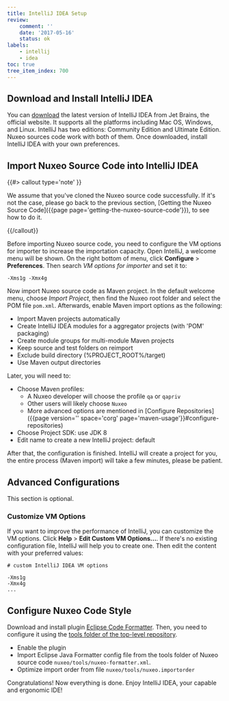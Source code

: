 ```yaml
---
title: IntelliJ IDEA Setup
review:
    comment: ''
    date: '2017-05-16'
    status: ok
labels:
    - intellij
    - idea
toc: true
tree_item_index: 700
---
```


## Download and Install IntelliJ IDEA

You can [download](https://www.jetbrains.com/idea/download/) the latest version of IntelliJ IDEA from Jet
Brains, the official website. It supports all the platforms including Mac OS,
Windows, and Linux. IntelliJ has two editions: Community Edition and Ultimate
Edition. Nuxeo sources code work with both of them. Once downloaded, install
IntelliJ IDEA with your own preferences.

## Import Nuxeo Source Code into IntelliJ IDEA

{{#> callout type='note' }}

We assume that you've cloned the Nuxeo source code successfully. If it's not the
case, please go back to the previous section, [Getting the Nuxeo Source Code]({{page page='getting-the-nuxeo-source-code'}}),
to see how to do it.

{{/callout}}

Before importing Nuxeo source code, you need to configure the VM options for
importer to increase the importation capacity. Open IntelliJ, a welcome menu
will be shown. On the right bottom of menu, click **Configure** > **Preferences**.
Then search _VM options for importer_ and set it to:

    -Xms1g -Xmx4g

Now import Nuxeo source code as Maven project. In the default welcome menu,
choose _Import Project_, then find the Nuxeo root folder and select the POM file
`pom.xml`. Afterwards, enable Maven import options as the following:

- Import Maven projects automatically
- Create IntelliJ IDEA modules for a aggregator projects (with 'POM' packaging)
- Create module groups for multi-module Maven projects
- Keep source and test folders on reimport
- Exclude build directory (%PROJECT_ROOT%/target)
- Use Maven output directories

Later, you will need to:

- Choose Maven profiles:
   - A Nuxeo developer will choose the profile `qa` or `qapriv`
   - Other users will likely choose `Nuxeo`
   - More advanced options are mentioned in [Configure Repositories]({{page version='' space='corg' page='maven-usage'}}#configure-repositories)
- Choose Project SDK: use JDK 8
- Edit name to create a new IntelliJ project: default

After that, the configuration is finished. IntelliJ will create a project for
you, the entire process (Maven import) will take a few minutes, please be
patient.

## Advanced Configurations

This section is optional.

### Customize VM Options

If you want to improve the performance of IntelliJ, you can customize the VM
options. Click **Help** > **Edit Custom VM Options...**. If there's no existing
configuration file, IntelliJ will help you to create one. Then edit the content
with your preferred values:

```
# custom IntelliJ IDEA VM options

-Xms1g
-Xmx4g
...
```

## Configure Nuxeo Code Style

Download and install plugin [Eclipse Code Formatter](https://plugins.jetbrains.com/plugin/6546-eclipse-code-formatter).
Then, you need to configure it using the [tools folder of the top-level repository](https://github.com/nuxeo/nuxeo/tree/master/tools/).

- Enable the plugin
- Import Eclipse Java Formatter config file from the tools folder of Nuxeo source code
  `nuxeo/tools/nuxeo-formatter.xml`.
- Optimize import order from file `nuxeo/tools/nuxeo.importorder`

Congratulations! Now everything is done. Enjoy IntelliJ IDEA, your capable and
ergonomic IDE!
